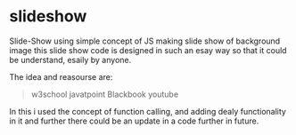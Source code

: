 # slideshow
Slide-Show using simple concept of JS making slide show of background image
this slide show code is designed in such an esay way so that it could be understand,
esaily by anyone.

The idea and reasourse are:
   > w3school
   > javatpoint
   > Blackbook
   > youtube

In this i used the concept of function calling,
and adding dealy functionality in it and further there could be an update in a code further in future.
